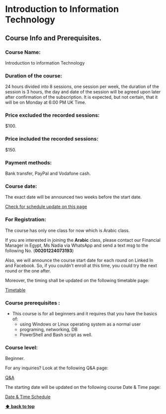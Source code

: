 # Introduction to Information Technology

## Course Info and Prerequisites.

### Course Name: 

Introduction to information Technology

### Duration of the course: 

24 hours divided into 8 sessions, one session per week, the duration of the session is 3 hours, the day and date of the session will be agreed upon later after confirmation of the subscription. It is expected, but not certain, that it will be on Monday at 6:00 PM UK Time.
  
### Price excluded the recorded sessions:

$100.
 
### Price included the recorded sessions: 

$150.

  
### Payment methods:

Bank transfer, PayPal and Vodafone cash.

  
### Course date:

The exact date will be announced two weeks before the start date.

[Check for schedule update on this page](/source/course-schedule.md)


### For Registration:

The course has only one class for now which is Arabic class. 


If you are interested in joining the **Arabic** class, please contact our Financial Manager in Egypt, Ms Nadia via WhatsApp and send a text msg to the following No. (**00201224073193**)

Also, we will announce the course start date for each round on Linked In and Facebook. So, if you couldn’t enroll at this time, you could try the next round or the one after.

Moreover, the timing shall be updated on the following timetable page:

[Timetable](/source/course-schedule.md)


  
### Course prerequisites : 


- This course is for all beginners and it requires that you have the basics of:
   - using Windows or Linux operating system as a normal user
   - programing, networking, DB
   - PowerShell and Bash script as well.

### Course level:

Beginner.

For any inquiries? Look at the following Q&A page:

[Q&A](it-faq.md)

The starting date will be updated on the following course Date & Time page:

[Date & Time Schedule ](../course-schedule.md)

**[⬆ back to top](#introduction-to-information-technology)**
